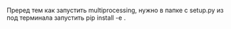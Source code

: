 Преред тем как запустить multiprocessing, нужно в папке с setup.py из под терминала запустить pip install -e .
